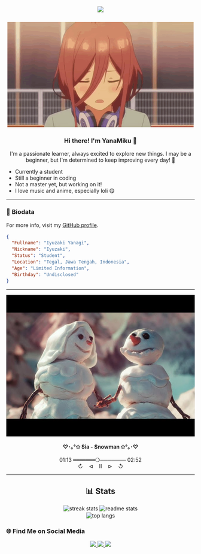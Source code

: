 <h1 align="center">
    <img src="https://readme-typing-svg.herokuapp.com/?font=Righteous&size=35&center=true&vCenter=true&width=500&height=100&duration=4000&color=800080&lines=Hello,+World!;I'm+YanaMiku;I'm+Student;" />
</h1>

<p align="center">
  <img src="https://github.com/YanaMiku-Project/database-public/blob/main/gif/nakano-miku.gif?raw=true" alt="animated banner" />
</p>

<h3 align="center">Hi there! I'm YanaMiku 👋</h3>

<p align="center">
  I'm a passionate learner, always excited to explore new things. I may be a beginner, but I'm determined to keep improving every day! 🚀

- Currently a student  
- Still a beginner in coding  
- Not a master yet, but working on it!  
- I love music and anime, especially loli 😋
</p>

---

### 📝 **Biodata**
For more info, visit my [GitHub profile](https://github.com/YanaMiku-BOTz).

```json
{
  "Fullname": "Iyuzaki Yanagi",
  "Nickname": "Iyuzaki",
  "Status": "Student",
  "Location": "Tegal, Jawa Tengah, Indonesia",
  "Age": "Limited Information",
  "Birthday": "Undisclosed"
}
```

---

<p align="center">
  <img src="https://raw.githubusercontent.com/YanaMiku-Project/database-public/refs/heads/main/image/gset79KMmt0sd.jpg" alt="animated banner" />
</p>

<p align="center">
  <strong>♡･｡°✩ Sia - Snowman ✩°｡･♡</strong><br><br>
  01:13 ━━━━━━━❍─────── 02:52<br>
  ↻&nbsp;&nbsp;&nbsp;&nbsp;⊲&nbsp;&nbsp;&nbsp;&nbsp;Ⅱ&nbsp;&nbsp;&nbsp;&nbsp;⊳&nbsp;&nbsp;&nbsp;&nbsp;↺
</p>

---

<h2 align="center">📊 Stats</h2> 
  <div align="center"> 
  <img width="390" src="https://github-readme-streak-stats-salesp07.vercel.app/?user=YanaMiku-BOTz&count_private=true&theme=react&border_radius=10" alt="streak stats"/> 
  <img width="390" src="https://github-readme-stats-salesp07.vercel.app/api?username=YanaMiku-BOTz&count_private=true&show_icons=true&theme=react&rank_icon=github&border_radius=10" alt="readme stats" /> 
  <br/> 
  <img width="325" align="center" src="https://github-readme-stats-salesp07.vercel.app/api/top-langs/?username=YanaMiku-BOTz&hide=HTML&langs_count=8&layout=compact&theme=react&border_radius=10&size_weight=0.5&count_weight=0.5&exclude_repo=github-readme-stats" alt="top langs" /> 
</div>

### 🌐 **Find Me on Social Media**
<p align="center"> 
  <a href="https://instagram.com/yanamiku.shop"> <img src="https://img.shields.io/badge/Instagram-E4405F?style=for-the-badge&logo=instagram&logoColor=white" /> </a> 
  <a href="https://www.youtube.com/@IyuzakiYanagi"> <img src="https://img.shields.io/badge/YouTube-c4302b?style=for-the-badge&logo=youtube&logoColor=white" /> </a> 
  <a href="https://wa.me/6285793589243"> <img src="https://img.shields.io/badge/WhatsApp-25D366?style=for-the-badge&logo=whatsapp&logoColor=white" /> </a> 
</p>
